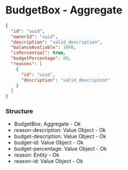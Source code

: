 # BudgetBox - Aggregate

```json
{
  "id": "uuid",
  "ownerId": "uuid",
  "description": "valid_description",
  "balanceAvaliable": 1000,
  "isPercentual": true,
  "budgetPercentage": 80,
  "reasons": [
    {
      "id": "uuid",
      "description": "valid_descripíont"
    }
  ]
}
```

### Structure

- BudgetBox: Aggregate - Ok
- reason-description: Value Object - Ok
- budget-description: Value Object - Ok
- budget-id: Value Object - Ok
- budget-percentage: Value Object - Ok
- reason: Entity - Ok
- reason-id: Value Object - Ok
